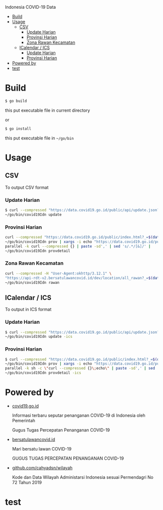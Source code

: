 Indonesia COVID-19 Data

- [Build](#build)
- [Usage](#usage)
  - [CSV](#csv)
    - [Update Harian](#update-harian)
    - [Provinsi Harian](#provinsi-harian)
    - [Zona Rawan Kecamatan](#zona-rawan-kecamatan)
  - [ICalendar / ICS](#icalendar--ics)
    - [Update Harian](#update-harian-1)
    - [Provinsi Harian](#provinsi-harian-1)
- [Powered by](#powered-by)
- [test](#test)

# Build
```sh
$ go build
```
this put executable file in current directory

or
```sh
$ go install
```
this put executable file in `~/go/bin`

# Usage
## CSV
To output CSV format
### Update Harian
```sh
$ curl --compressed "https://data.covid19.go.id/public/api/update.json?_=$(date +%s)" |
~/go/bin/covid19Idn update
```

### Provinsi Harian
```sh
curl --compressed "https://data.covid19.go.id/public/index.html?_=$(date +%s)" |
~/go/bin/covid19Idn prov | xargs -i echo "https://data.covid19.go.id/public/api/prov_detail_{}.json?_=$(date +%s)" |
parallel -k curl --compressed {} | paste -sd',' | sed 's/.*/[&]/' |
~/go/bin/covid19Idn provdetail
```

### Zona Rawan Kecamatan
```sh
curl --compressed -H "User-Agent:okhttp/3.12.1" \
"https://api-rdt-v2.bersatulawancovid.id/dev/location/all_rawan?_=$(date +%s)" |
~/go/bin/covid19Idn rawan
```

## ICalendar / ICS
To output in ICS format
### Update Harian
```sh
$ curl --compressed "https://data.covid19.go.id/public/api/update.json?_=$(date +%s)" |
~/go/bin/covid19Idn update -ics
```

### Provinsi Harian
```sh
$ curl --compressed "https://data.covid19.go.id/public/index.html?_=$(date +%s)" |
~/go/bin/covid19Idn prov | xargs -i echo "https://data.covid19.go.id/public/api/prov_detail_{}.json?_=$(date +%s)" |
parallel -k sh -c \"curl --compressed {}\;echo\" | paste -sd',' | sed 's/.*/[&]/' |
~/go/bin/covid19Idn provdetail -ics
```

# Powered by
- [covid19.go.id](https://covid19.go.id/peta-sebaran)

  Informasi terbaru seputar penanganan COVID-19 di Indonesia oleh Pemerintah

  Gugus Tugas Percepatan Penanganan COVID-19
- [bersatulawancovid.id](https://www.bersatulawancovid.id/)

  Mari bersatu lawan COVID-19

  GUGUS TUGAS PERCEPATAN PENANGANAN COVID-19

- [github.com/cahyadsn/wilayah](https://github.com/cahyadsn/wilayah)

  Kode dan Data Wilayah Administarsi Indonesia sesuai Permendagri No 72 Tahun 2019

# test